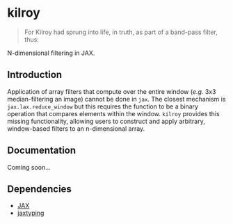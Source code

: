 # kilroy

> For Kilroy had sprung into life, in truth, as part of a band-pass filter, thus:

N-dimensional filtering in JAX.

## Introduction

Application of array filters that compute over the entire window (_e.g._ 3x3 median-filtering an image) cannot be done in `jax`. The closest mechanism is `jax.lax.reduce_window` but this requires the function to be a binary operation that compares elements within the window. `kilroy` provides this missing functionality, allowing users to construct and apply arbitrary, window-based filters to an n-dimensional array.

## Documentation

Coming soon...

## Dependencies

- [JAX](https://github.com/jax-ml/jax)
- [jaxtyping](https://github.com/patrick-kidger/jaxtyping)
